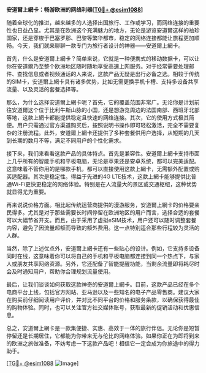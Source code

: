 **安道爾上網卡：畅游欧洲的网络利器[[TG💪+ @esim1088](https://t.me/s/esim1088)]**

随着全球化的推进，越来越多的人选择出国旅行、工作或学习，而网络连接的重要性也日益凸显。尤其是在欧洲这个充满魅力的地方，无论是游览安道爾这样的袖珍国家，还是穿梭于巴塞罗那、巴黎等繁华都市，稳定的网络连接都能让旅程更加顺畅。今天，我们就来聊聊一款专门为旅行者设计的神器——安道爾上網卡。

首先，什么是安道爾上網卡？简单来说，它就是一种便携式的移动数据卡，可以让你在安道爾乃至整个欧洲地区随时随地享受高速上网服务。对于经常需要处理邮件、查找信息或者视频通话的人来说，这款产品无疑是出行必备之选。相较于传统的SIM卡，安道爾上網卡具有诸多优势，比如无需更换手机卡槽、支持多设备共享流量、以及灵活的套餐选择等。

那么，为什么选择安道爾上網卡呢？首先，它的覆盖范围非常广。无论你是计划前往安道爾这个位于比利牛斯山脉的小国，还是想游览周边的法国南部、西班牙北部等地，这款上網卡都能提供稳定且快速的网络连接。其次，它的使用方式极其简便。用户只需通过官方渠道购买后，按照说明书操作即可轻松激活，完全不需要复杂的注册流程。此外，安道爾上網卡还提供了多种套餐供用户选择，从短期的几天到长期的数月不等，满足不同用户的个性化需求。

接下来，我们来看看这款产品的具体特点。首先是兼容性。安道爾上網卡支持市面上几乎所有的智能手机和平板电脑，无论是苹果还是安卓系统，都可以完美适配。这意味着不管你用的是哪款手机，都可以直接使用这款上網卡，无需额外配置或购买适配器。其次是稳定性。得益于先进的4G LTE技术，这款上網卡能够提供比普通Wi-Fi更快更稳定的网络体验。特别是在人流量大的景区或交通枢纽，这种优势就显得尤为重要。

再来说说价格方面。相比起传统运营商提供的漫游服务，安道爾上網卡的价格要亲民得多。尤其是对于那些需要长时间停留在欧洲地区的用户而言，选择合适的套餐可以大幅节省开支。而且，由于采用了虚拟eSIM技术，用户还可以随时调整套餐内容，避免了因流量超额而导致的额外费用。这一点特别适合那些行程较为灵活的人群。

当然，除了上述优点外，安道爾上網卡还有一些贴心的设计。例如，它支持多设备同时在线，这意味着你可以将自己的手机和平板电脑都连接到同一个热点下，与家人或朋友共享网络资源。另外，它还配备了智能提醒功能，当剩余流量即将耗尽时会及时通知用户，帮助你合理规划流量使用。

最后，让我们谈谈如何获取这款神奇的安道爾上網卡。目前，这款产品已经在多个电商平台上线，包括官方网站、亚马逊以及一些知名的电子产品零售商。建议大家在购买前仔细阅读用户评价，并对比不同平台的价格和服务条款，以确保获得最佳的购物体验。同时，也可以关注官方社交媒体账号，获取最新的促销活动和优惠信息。

总之，安道爾上網卡是一款集便捷、实惠、高效于一体的旅行伴侣。无论你是短暂停留还是长期居住，它都能为你带来无与伦比的网络体验。如果你正在为即将到来的欧洲之旅做准备，不妨考虑一下这款产品吧！相信它一定会成为你旅途中的得力助手。

[[TG💪+ @esim1088](https://t.me/s/esim1088) ![Image](https://i.postimg.cc/4NQfJmqS/Snipaste-2025-05-13-00-14-12.png)]